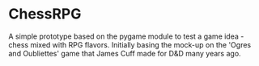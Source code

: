 # ChessRPG
A simple prototype based on the pygame module to test a game idea - chess mixed with RPG flavors. Initially basing the mock-up on the 'Ogres and Oubliettes' game that James Cuff made for D&amp;D many years ago.
